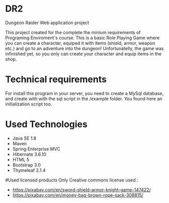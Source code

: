 # DR2 
Dungeon Raider Web application project

This project created for the complete the minium requirements of  Programing Enviroment's course. This is a basic  Role Playing Game  where you can create a character, equiped it with items (shield, armor, weapon etc.) and go to an adventure into the dungeon! Unfortunatelly, the game was infinished yet, so you only can create your character and equip items in the shop.

# Technical requirements
For install this program in your server, you need to create a MySql database, and create with with the sql script in the /example folder. You found here an initialization script too. 

# Used Technologies
 * Java SE 1.8
 * Maven
 * Spring Enterprise MVC 
 * Hibernate 3.6.10
 * HTML 5
 * Bootstrap 3.0
 * Thymeleaf 2.1.4

#Used licensed products
Only Creative commons license used.:
 * https://pixabay.com/en/sword-shield-armor-knight-game-147422/
 * https://pixabay.com/en/money-bag-brown-rope-sack-308815/

